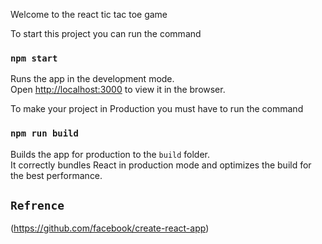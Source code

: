Welcome to the react tic tac toe game 

To start this project you can run  the command 

### `npm start`
Runs the app in the development mode.\
Open [http://localhost:3000](http://localhost:3000) to view it in the browser.


To make your project in Production you must have to run the command
### `npm run build`
Builds the app for production to the `build` folder.\
It correctly bundles React in production mode and optimizes the build for the best performance.

## `Refrence` 
(https://github.com/facebook/create-react-app)

